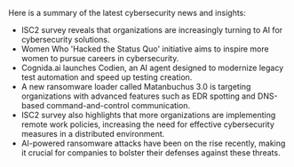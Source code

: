 Here is a summary of the latest cybersecurity news and insights:

- ISC2 survey reveals that organizations are increasingly turning to AI for cybersecurity solutions.
- Women Who 'Hacked the Status Quo' initiative aims to inspire more women to pursue careers in cybersecurity.
- Cognida.ai launches Codien, an AI agent designed to modernize legacy test automation and speed up testing creation.
- A new ransomware loader called Matanbuchus 3.0 is targeting organizations with advanced features such as EDR spotting and DNS-based command-and-control communication.
- ISC2 survey also highlights that more organizations are implementing remote work policies, increasing the need for effective cybersecurity measures in a distributed environment.
- AI-powered ransomware attacks have been on the rise recently, making it crucial for companies to bolster their defenses against these threats.
